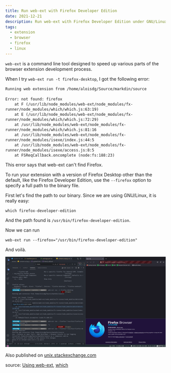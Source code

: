```yaml
---
title: Run web-ext with Firefox Developer Edition
date: 2021-12-21
description: Run web-ext with Firefox Developer Edition under GNU/Linux
tags:
  - extension
  - browser
  - firefox
  - linux
---
```


`web-ext` is a command line tool designed to speed up various parts of the browser extension development process.

When I try `web-ext run -t firefox-desktop`, I got the following error:
```                                                                      
Running web extension from /home/aloisdg/Source/markdin/source

Error: not found: firefox
    at F (/usr/lib/node_modules/web-ext/node_modules/fx-runner/node_modules/which/which.js:63:19)
    at E (/usr/lib/node_modules/web-ext/node_modules/fx-runner/node_modules/which/which.js:72:29)
    at /usr/lib/node_modules/web-ext/node_modules/fx-runner/node_modules/which/which.js:81:16
    at /usr/lib/node_modules/web-ext/node_modules/fx-runner/node_modules/isexe/index.js:44:5
    at /usr/lib/node_modules/web-ext/node_modules/fx-runner/node_modules/isexe/access.js:8:5
    at FSReqCallback.oncomplete (node:fs:188:23)
```
This error says that web-ext can't find Firefox.

To run your extension with a version of Firefox Desktop other than the default, like the Firefox Developer Edition, use the `--firefox` option to specify a full path to the binary file.

First let's find the path to our binary. Since we are using GNU/Linux, it is really easy:

    which firefox-developer-edition

And the path found is `/usr/bin/firefox-developer-edition`.

Now we can run

    web-ext run --firefox="/usr/bin/firefox-developer-edition"

And voilà.

![screenshot](/static/img/web-ext-ff-de.png)


Also published on [unix.stackexchange.com](https://unix.stackexchange.com/questions/683321/how-to-run-web-ext-with-firefox-de-under-linux/683322#683322)

source: [Using web-ext](https://extensionworkshop.com/documentation/develop/getting-started-with-web-ext/#using-web-ext-section), [which](https://unix.stackexchange.com/questions/19369/how-to-find-the-installation-path-for-a-software-under-linux)